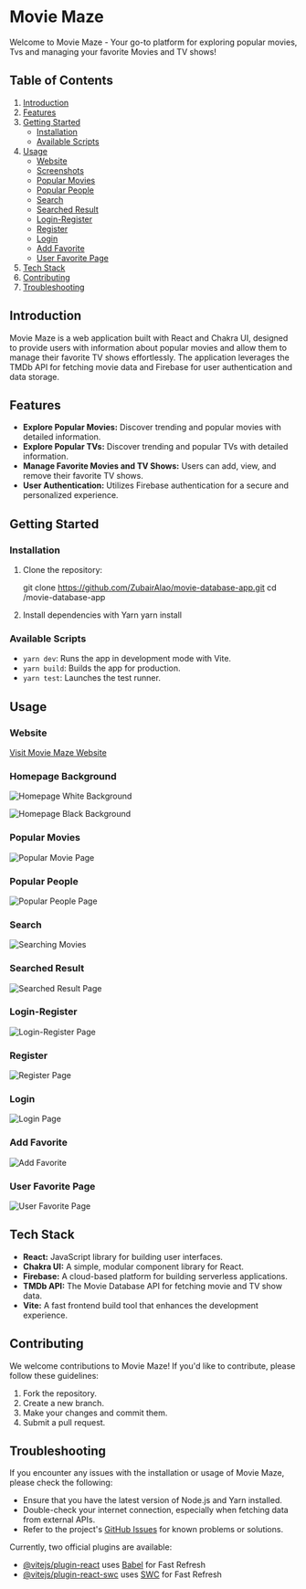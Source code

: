 # Movie Maze

Welcome to Movie Maze - Your go-to platform for exploring popular movies, Tvs and managing your favorite Movies and TV shows!

## Table of Contents

1. [Introduction](#introduction)
2. [Features](#features)
3. [Getting Started](#getting-started)
    - [Installation](#installation)
    - [Available Scripts](#available-scripts)
4. [Usage](#usage)
    - [Website](#website)
    - [Screenshots](#screenshots)
    - [Popular Movies](#popular-movies)
    - [Popular People](#popular-people)
    - [Search](#search)
    - [Searched Result](#searched-result)
    - [Login-Register](#login-register)
    - [Register](#register)
    - [Login](#login)
    - [Add Favorite](#add-favorite)
    - [User Favorite Page](#user-favorite-page)
5. [Tech Stack](#tech-stack)
6. [Contributing](#contributing)
7. [Troubleshooting](#troubleshooting)

## Introduction

Movie Maze is a web application built with React and Chakra UI, designed to provide users with information about popular movies and allow them to manage their favorite TV shows effortlessly. The application leverages the TMDb API for fetching movie data and Firebase for user authentication and data storage.


## Features

- **Explore Popular Movies:** Discover trending and popular movies with detailed information.
- **Explore Popular TVs:** Discover trending and popular TVs with detailed information.
- **Manage Favorite Movies and TV Shows:** Users can add, view, and remove their favorite TV shows.
- **User Authentication:** Utilizes Firebase authentication for a secure and personalized experience.


## Getting Started

### Installation

1. Clone the repository:

    git clone https://github.com/ZubairAlao/movie-database-app.git
    cd /movie-database-app

2. Install dependencies with Yarn
    yarn install

### Available Scripts

- `yarn dev`: Runs the app in development mode with Vite.
- `yarn build`: Builds the app for production.
- `yarn test`: Launches the test runner.

## Usage

### Website
[Visit Movie Maze Website](https://moviemazedb.netlify.app/)

### Homepage Background
![Homepage White Background](./src/img/MovieMaze-Homepage-White-Bg.jpg)

![Homepage Black Background](./src/img/MovieMaze-black-Bg.jpg)

### Popular Movies
![Popular Movie Page](./src/img/MovieMaze-popular-Movie.jpg)

### Popular People
![Popular People Page](./src/img/MovieMaze-popular-people.jpg)

### Search
![Searching Movies](./src/img/search.jpg)

### Searched Result
![Searched Result Page](./src/img/searched-page.jpg)

### Login-Register
![Login-Register Page](./src/img/moviemaze-login-register.jpg)

### Register
![Register Page](./src/img/moviemaze-register.jpg)

### Login
![Login Page](./src/img/login-page-movie-maze.jpg)

### Add Favorite
![Add Favorite](./src/img/add-favorite.jpg)

### User Favorite Page
![User Favorite Page](./src/img/userfavorite-page.jpg)

## Tech Stack

- **React:** JavaScript library for building user interfaces.
- **Chakra UI:** A simple, modular component library for React.
- **Firebase:** A cloud-based platform for building serverless applications.
- **TMDb API:** The Movie Database API for fetching movie and TV show data.
- **Vite:** A fast frontend build tool that enhances the development experience.

## Contributing

We welcome contributions to Movie Maze! If you'd like to contribute, please follow these guidelines:

1. Fork the repository.
2. Create a new branch.
3. Make your changes and commit them.
4. Submit a pull request.

## Troubleshooting

If you encounter any issues with the installation or usage of Movie Maze, please check the following:

- Ensure that you have the latest version of Node.js and Yarn installed.
- Double-check your internet connection, especially when fetching data from external APIs.
- Refer to the project's [GitHub Issues](https://github.com/ZubairAlao/movie-database-app/issues) for known problems or solutions.





Currently, two official plugins are available:

- [@vitejs/plugin-react](https://github.com/vitejs/vite-plugin-react/blob/main/packages/plugin-react/README.md) uses [Babel](https://babeljs.io/) for Fast Refresh
- [@vitejs/plugin-react-swc](https://github.com/vitejs/vite-plugin-react-swc) uses [SWC](https://swc.rs/) for Fast Refresh
